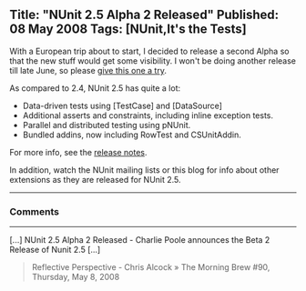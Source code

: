 Title: "NUnit 2.5 Alpha 2 Released"
Published: 08 May 2008
Tags: [NUnit,It's the Tests]
---
With a European trip about to start, I decided to release a second Alpha so that the new stuff would get some visibility. I won't be doing another release till late June, so please [give this one a try](http://nunit.org/download).

As compared to 2.4, NUnit 2.5 has quite a lot:

* Data-driven tests using [TestCase] and [DataSource]
* Additional asserts and constraints, including inline exception tests.
* Parallel and distributed testing using pNUnit.
* Bundled addins, now including RowTest and CSUnitAddin.


For more info, see the [release notes](http://docs.nunit.org/2.5/releaseNotes.html).

In addition, watch the NUnit mailing lists or this blog for info about other extensions as they are released for NUnit 2.5.

---

### Comments

---

[...] NUnit 2.5 Alpha 2 Released - Charlie Poole announces the Beta 2 Release of Nunit 2.5 [...]
>Reflective Perspective - Chris Alcock &raquo; The Morning Brew #90, Thursday, May 8, 2008
